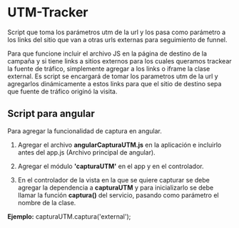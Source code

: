 # UTM-Tracker
Script que toma los parámetros utm de la url y los pasa como parámetro a los links del sitio que van a otras urls externas para seguimiento de funnel.

Para que funcione incluir el archivo JS en la página de destino de la campaña y si tiene links a sitios externos para los cuales queramos trackear la fuente de tráfico, simplemente agregar a los links o iframe la clase external. Es script se encargará de tomar los parametros utm de la url y agregarlos dinámicamente a estos links para que el sitio de destino sepa que fuente de tráfico originó la visita. 

## Script para angular

Para agregar la funcionalidad de captura en angular.

1. Agregar el archivo **angularCapturaUTM.js** en la aplicación e incluirlo antes del app.js (Archivo principal de angular).

2. Agregar el módulo **'capturaUTM'** en el app y en el controlador.

3. En el controlador de la vista en la que se quiere capturar se debe agregar la dependencia a  **capturaUTM** y para inicializarlo se debe llamar la función **captura()** del servicio, pasando como parámetro el nombre de la clase.

**Ejemplo:** capturaUTM.captura('external');

